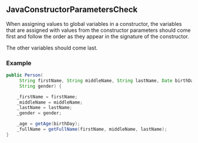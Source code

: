 ## JavaConstructorParametersCheck

When assigning values to global variables in a constructor, the variables that
are assigned with values from the constructor parameters should come first and
follow the order as they appear in the signature of the constructor.

The other variables should come last.

### Example

```java
public Person(
     String firstName, String middleName, String lastName, Date birthDate,
     String gender) {

    _firstName = firstName;
    _middleName = middleName;
    _lastName = lastName;
    _gender = gender;

    _age = getAge(birthDay);
    _fullName = getFullName(firstName, middleName, lastName);
}
```